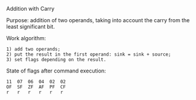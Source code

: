 Addition with Carry

Purpose: addition of two operands, taking into account the carry from the least significant bit.

Work algorithm:

	1) add two operands;
	2) put the result in the first operand: sink = sink + source;
	3) set flags depending on the result.

State of flags after command execution:

	11 	07 	06 	04 	02 	02
	OF 	SF 	ZF 	AF 	PF 	CF
	r 	r 	r 	r 	r 	r